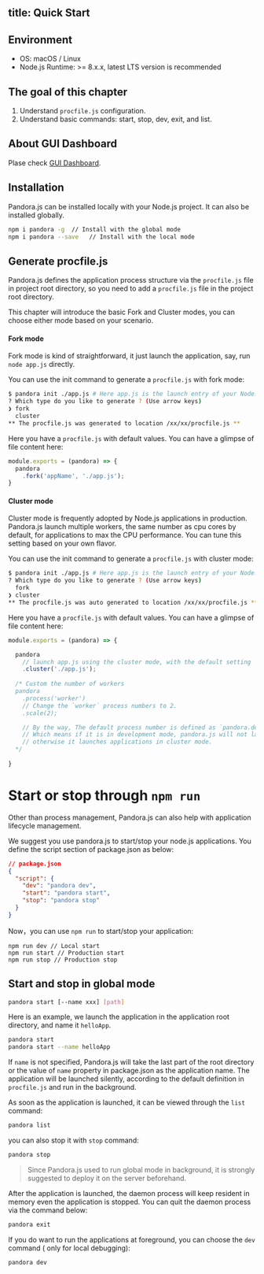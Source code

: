 title: Quick Start
---

## Environment

- OS: macOS / Linux
- Node.js Runtime: >= 8.x.x, latest LTS version is recommended

## The goal of this chapter

1. Understand `procfile.js` configuration.
2. Understand basic commands: start, stop, dev, exit, and list.

## About GUI Dashboard

Plase check [GUI Dashboard](http://www.midwayjs.org/pandora/en/other/dashboard.html).

## Installation


Pandora.js can be installed locally with your Node.js project. It can also be installed globally.

```sh
npm i pandora -g  // Install with the global mode
npm i pandora --save   // Install with the local mode
```

## Generate procfile.js

Pandora.js defines the application process structure via the `procfile.js` file in project root directory, so you need to add a `procfile.js` file in the project root directory.

This chapter will introduce the basic Fork and Cluster modes, you can choose either mode based on your scenario.

#### Fork mode

Fork mode is kind of straightforward, it just launch the application, say, run `node app.js` directly.

You can use the init command to generate a `procfile.js` with fork mode:

```bash
$ pandora init ./app.js # Here app.js is the launch entry of your Node.js application
? Which type do you like to generate ? (Use arrow keys)
❯ fork 
  cluster 
** The procfile.js was generated to location /xx/xx/procfile.js **
```

Here you have a `procfile.js` with default values. You can have a glimpse of file content here:

```javascript
module.exports = (pandora) => {
  pandora
    .fork('appName', './app.js');
}
```

#### Cluster mode

Cluster mode is frequently adopted by Node.js applications in production. Pandora.js launch multiple workers, the same number as cpu cores by default, for applications to max the CPU performance. You can tune this setting based on your own flavor.

You can use the init command to generate a `procfile.js` with cluster mode:

```bash
$ pandora init ./app.js # Here app.js is the launch entry of your Node.js application
? Which type do you like to generate ? (Use arrow keys)
  fork 
❯ cluster 
** The procfile.js was auto generated to location /xx/xx/procfile.js **
```

Here you have a `procfile.js` with default values. You can have a glimpse of file content here:

```javascript
module.exports = (pandora) => {

  pandora
    // launch app.js using the cluster mode, with the default setting
    .cluster('./app.js'); 
 
  /* Custom the number of workers
  pandora
    .process('worker')
    // Change the `worker` process numbers to 2.
    .scale(2);

    // By the way, The default process number is defined as `pandora.dev ? 1 : 'auto'`.
    // Which means if it is in development mode, pandora.js will not launch applications in cluster mode,
    // otherwise it launches applications in cluster mode.
  */
    
}
```

# Start or stop through `npm run` 

Other than process management, Pandora.js can also help with application lifecycle management.

We suggest you use pandora.js to start/stop your node.js applications. You define the script section of package.json as below:

```json
// package.json
{
  "script": {
    "dev": "pandora dev",
    "start": "pandora start",
    "stop": "pandora stop"
  }
}
```

Now，you can use `npm run` to start/stop your application: 

```
npm run dev // Local start
npm run start // Production start
npm run stop // Production stop
```

## Start and stop in global mode

```sh
pandora start [--name xxx] [path]
```

Here is an example, we launch the application in the application root directory, and name it `helloApp`.
```sh
pandora start
pandora start --name helloApp
```

If `name` is not specified, Pandora.js will take the last part of the root directory or the value of `name` property in package.json as the application name. The application will be launched silently, according to the default definition in `procfile.js` and run in the background.

As soon as the application is launched, it can be viewed through the `list` command:

```sh
pandora list
```

you can also stop it with `stop` command:

```sh
pandora stop
```

> Since Pandora.js used to run global mode in background, it is strongly suggested to deploy it on the server beforehand.

After the application is launched, the daemon process will keep resident in memory even the application is stopped. You can quit the daemon process via the command below:

```sh
pandora exit
```

If you do want to run the applications at foreground, you can choose the `dev` command ( only for local debugging):

```sh
pandora dev
```
